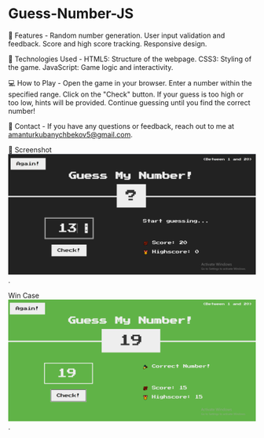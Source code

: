 # Guess-Number-JS

🚀 Features -
Random number generation.
User input validation and feedback.
Score and high score tracking.
Responsive design.

🔧 Technologies Used -
HTML5: Structure of the webpage.
CSS3: Styling of the game.
JavaScript: Game logic and interactivity.

💻 How to Play -
Open the game in your browser.
Enter a number within the specified range.
Click on the "Check" button.
If your guess is too high or too low, hints will be provided.
Continue guessing until you find the correct number!

📧 Contact -
If you have any questions or feedback, reach out to me at amanturkubanychbekov5@gmail.com.


📸 Screenshot
![view](./img/Screenshot.png) .

Win Case
![view](./img/winCase.png) .

